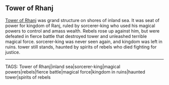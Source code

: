 ## Tower of Rhanj

[Tower of Rhanj](../Places/Tower_of_Rhanj.md) was grand structure on shores of inland sea. It was seat of power for kingdom of Ranj, ruled by sorcerer-king who used his magical powers to control and amass wealth. Rebels rose up against him, but were defeated in fierce battle that destroyed tower and unleashed terrible magical force. sorcerer-king was never seen again, and kingdom was left in ruins. tower still stands, haunted by spirits of rebels who died fighting for justice.

---
TAGS: Tower of Rhanj|inland sea|sorcerer-king|magical powers|rebels|fierce battle|magical force|kingdom in ruins|haunted tower|spirits of rebels

